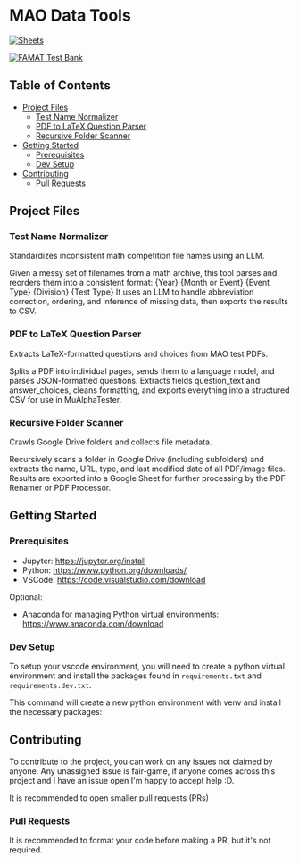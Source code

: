 # MAO Data Tools
[![Sheets](https://img.shields.io/badge/Google%20Sheets-Test%20Files-blue?logo=google-sheets)](https://docs.google.com/spreadsheets/d/1RUHCtHSiIjbUJGKJsoz-mWUNC8S5xuLyp5CbG0-y6u8/edit?gid=1610275626#gid=1610275626)

[![FAMAT Test Bank](https://img.shields.io/badge/FAMAT-Test%20Bank-green?logo=https://www.pcsb.org/cms/lib/FL01903687/Centricity/Domain/2892/image_439933586141692878548053.png)](https://famat.org/test-bank/)

## Table of Contents

- [Project Files](#project-files)
  - [Test Name Normalizer](#recursive-folder-scanner)
  - [PDF to LaTeX Question Parser](#pdf-to-latex-question-parser)
  - [Recursive Folder Scanner](#recursive-folder-scanner)
- [Getting Started](#getting-started)
  - [Prerequisites](#prerequisites)
  - [Dev Setup](#dev-setup)
- [Contributing](#contributing)
  - [Pull Requests](#pull-requests) 

## Project Files

### Test Name Normalizer
Standardizes inconsistent math competition file names using an LLM.

Given a messy set of filenames from a math archive, this tool parses and reorders them into a consistent format:
{Year} {Month or Event} {Event Type} {Division} {Test Type}
It uses an LLM to handle abbreviation correction, ordering, and inference of missing data, then exports the results to CSV.

### PDF to LaTeX Question Parser
Extracts LaTeX-formatted questions and choices from MAO test PDFs.

Splits a PDF into individual pages, sends them to a language model, and parses JSON-formatted questions. Extracts fields question_text and answer_choices, cleans formatting, and exports everything into a structured CSV for use in MuAlphaTester.

### Recursive Folder Scanner
Crawls Google Drive folders and collects file metadata.

Recursively scans a folder in Google Drive (including subfolders) and extracts the name, URL, type, and last modified date of all PDF/image files. Results are exported into a Google Sheet for further processing by the PDF Renamer or PDF Processor.

## Getting Started

### Prerequisites

- Jupyter: <https://jupyter.org/install>
- Python: <https://www.python.org/downloads/>
- VSCode: <https://code.visualstudio.com/download>

Optional:

- Anaconda for managing Python virtual environments: <https://www.anaconda.com/download>

### Dev Setup

To setup your vscode environment, you will need to create a python virtual environment and install the packages found in `requirements.txt` and `requirements.dev.txt`.

This command will create a new python environment with venv and install the necessary packages:



## Contributing

To contribute to the project, you can work on any issues not claimed by anyone. Any unassigned issue is fair-game, if anyone comes across this project and I have an issue open I'm happy to accept help :D.

It is recommended to open smaller pull requests (PRs) 

### Pull Requests

It is recommended to format your code before making a PR, but it's not required.
